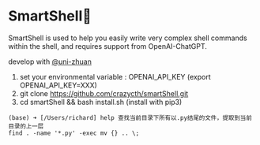 # SmartShell💊

SmartShell is used to help you easily write very complex shell commands within the shell, and requires support from OpenAI-ChatGPT.

develop with [@uni-zhuan](https://github.com/uni-zhuan)

1. set your environmental variable : OPENAI_API_KEY (export OPENAI_API_KEY=XXX)
2. git clone https://github.com/crazycth/smartShell.git
3. cd smartShell && bash install.sh (install with pip3)

```
(base) ➜ [/Users/richard] help 查找当前目录下所有以.py结尾的文件，提取到当前目录的上一层
find . -name '*.py' -exec mv {} .. \;
```

